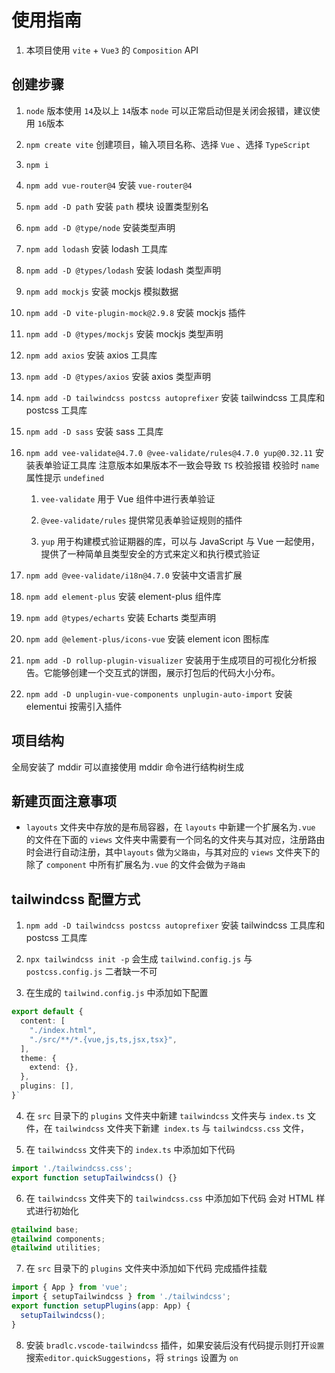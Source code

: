 # 使用指南

1. 本项目使用 `vite` + `Vue3` 的 `Composition` API

## 创建步骤

1. `node` 版本使用 `14`及以上 `14`版本 `node` 可以正常启动但是关闭会报错，建议使用 `16`版本

2. `npm create vite` 创建项目，输入项目名称、选择 `Vue` 、选择 `TypeScript`

3. `npm i`

4. `npm add vue-router@4` 安装 `vue-router@4`

5. `npm add -D path` 安装 `path` 模块 设置类型别名

6. `npm add -D @type/node` 安装类型声明

7. `npm add lodash` 安装 lodash 工具库

8. `npm add -D @types/lodash` 安装 lodash 类型声明

9. `npm add mockjs` 安装 mockjs 模拟数据

10. `npm add -D vite-plugin-mock@2.9.8` 安装 mockjs 插件

11. `npm add -D @types/mockjs` 安装 mockjs 类型声明

12. `npm add axios` 安装 axios 工具库

13. `npm add -D @types/axios` 安装 axios 类型声明

14. `npm add -D tailwindcss postcss autoprefixer` 安装 tailwindcss 工具库和 postcss 工具库

15. `npm add -D sass` 安装 sass 工具库

16. `npm add vee-validate@4.7.0 @vee-validate/rules@4.7.0 yup@0.32.11` 安装表单验证工具库 注意版本如果版本不一致会导致 `TS` 校验报错 校验时 `name` 属性提示 `undefined`

    1. `vee-validate` 用于 Vue 组件中进行表单验证

    2. `@vee-validate/rules` 提供常见表单验证规则的插件

    3. `yup` 用于构建模式验证期器的库，可以与 JavaScript 与 Vue 一起使用，提供了一种简单且类型安全的方式来定义和执行模式验证

17. `npm add @vee-validate/i18n@4.7.0` 安装中文语言扩展

18. `npm add element-plus` 安装 element-plus 组件库

19. `npm add @types/echarts` 安装 Echarts 类型声明

20. `npm add @element-plus/icons-vue` 安装 element icon 图标库

21. `npm add -D rollup-plugin-visualizer` 安装用于生成项目的可视化分析报告。它能够创建一个交互式的饼图，展示打包后的代码大小分布。

22. `npm add -D unplugin-vue-components unplugin-auto-import` 安装 elementui 按需引入插件

## 项目结构

全局安装了 mddir 可以直接使用 mddir 命令进行结构树生成

## 新建页面注意事项

- `layouts` 文件夹中存放的是布局容器，在 `layouts` 中新建一个扩展名为`.vue` 的文件在下面的 `views` 文件夹中需要有一个同名的文件夹与其对应，注册路由时会进行自动注册，其中`layouts` 做为`父路由`，与其对应的 `views` 文件夹下的除了 `component` 中所有扩展名为`.vue` 的文件会做为`子路由`

## tailwindcss 配置方式

1. `npm add -D tailwindcss postcss autoprefixer` 安装 tailwindcss 工具库和 postcss 工具库

2. `npx tailwindcss init -p` 会生成 `tailwind.config.js` 与 `postcss.config.js` 二者缺一不可

3. 在生成的 `tailwind.config.js` 中添加如下配置

```ts
export default {
  content: [
    "./index.html",
    "./src/**/*.{vue,js,ts,jsx,tsx}",
  ],
  theme: {
    extend: {},
  },
  plugins: [],
}`
```

4. 在 `src` 目录下的 `plugins` 文件夹中新建 `tailwindcss` 文件夹与 `index.ts` 文件，在 `tailwindcss` 文件夹下新建` index.ts` 与 `tailwindcss.css` 文件，

5. 在 `tailwindcss` 文件夹下的 `index.ts` 中添加如下代码

```ts
import './tailwindcss.css';
export function setupTailwindcss() {}
```

6. 在 `tailwindcss` 文件夹下的 `tailwindcss.css` 中添加如下代码 会对 HTML 样式进行初始化

```css
@tailwind base;
@tailwind components;
@tailwind utilities;
```

7. 在 `src` 目录下的 `plugins` 文件夹中添加如下代码 完成插件挂载

```ts
import { App } from 'vue';
import { setupTailwindcss } from './tailwindcss';
export function setupPlugins(app: App) {
  setupTailwindcss();
}
```

8. 安装 `bradlc.vscode-tailwindcss` 插件，如果安装后没有代码提示则打开`设置`搜索`editor.quickSuggestions`，将 `strings` 设置为 `on`
